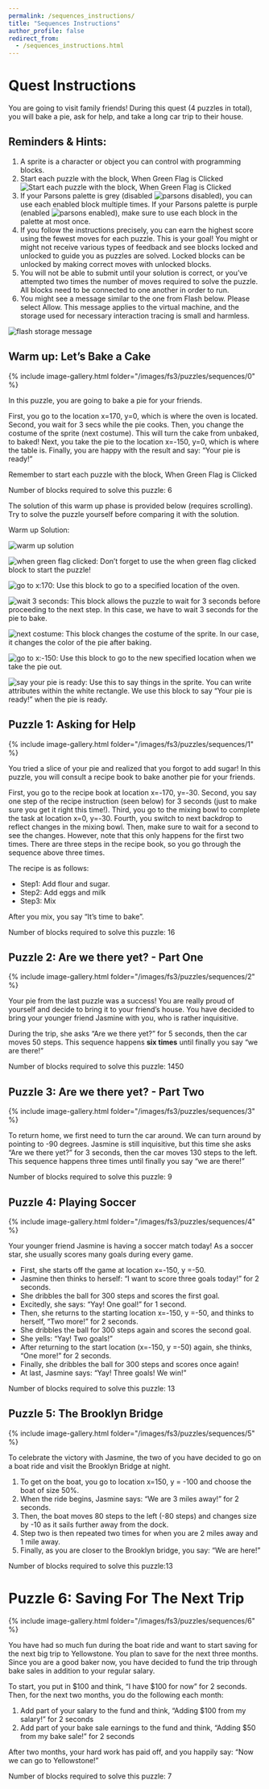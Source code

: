 ```yaml
---
permalink: /sequences_instructions/
title: "Sequences Instructions"
author_profile: false
redirect_from: 
  - /sequences_instructions.html
---
```


# Quest Instructions

You are going to visit family friends! During this quest (4 puzzles in total), you will  bake a pie, ask for help, and take a long car trip to their house.

## Reminders & Hints:

1. A sprite is a character or object you can control with programming blocks.
1. Start each puzzle with the block, When Green Flag is Clicked  ![Start each puzzle with the block, When Green Flag is Clicked](/images/fs3/sequences_instructions/fs3_i_greenflag.png)
1. If your Parsons palette is grey (disabled ![parsons disabled](/images/fs3/sequences_instructions/parsons_grey.png)), you can use each enabled block multiple times.  If your Parsons palette is purple (enabled ![parsons enabled](/images/fs3/sequences_instructions/parsons_purple.png)), make sure to use each block in the palette at most once.
1. If you follow the instructions precisely, you can earn the highest score using the fewest moves for each puzzle.  This is your goal!  You might or might not receive various types of feedback and see blocks locked and unlocked to guide you as puzzles are solved.  Locked blocks can be unlocked by making correct moves with unlocked blocks.
1. You will not be able to submit until your solution is correct, or you’ve attempted two times the number of moves required to solve the puzzle. All blocks need to be connected to one another in order to run.
1. You might see a message similar to the one from Flash below.  Please select Allow.  This message applies to the virtual machine, and the storage used for necessary interaction tracing is small and harmless.

![flash storage message](/images/fs3/sequences_instructions/flash_storage.png)

## Warm up: Let’s Bake a Cake

{% include image-gallery.html folder="/images/fs3/puzzles/sequences/0" %}

In this puzzle, you are going to bake a pie for your friends.

First, you go to the location x=170, y=0, which is where the oven is located.
Second, you wait for 3 secs while the pie cooks.
Then, you change the costume of the sprite (next costume). This will turn the cake from unbaked, to baked!
Next, you take the pie to the location x=-150, y=0, which is where the table is.
Finally, you are happy with the result and say: “Your pie is ready!”

Remember to start each puzzle with the block, When Green Flag is Clicked

Number of blocks required to solve this puzzle: 6

The solution of this warm up phase is provided below (requires scrolling). Try to solve the puzzle yourself before comparing it with the solution.

Warm up Solution: 

![warm up solution](/images/fs3/sequences_instructions/warm-up_solution.png)

![when green flag clicked](/images/fs3/sequences_instructions/when_green_clicked.png): Don’t forget to use the when green flag clicked block to start the puzzle!

![go to x:170](/images/fs3/sequences_instructions/go_to.png): Use this block to go to a specified location of the oven.

![wait 3 seconds](/images/fs3/sequences_instructions/wait_3_seconds.png): This block allows the puzzle to wait for 3 seconds before proceeding to the next step. In this case, we have to wait 3 seconds for the pie to bake.

![next costume](/images/fs3/sequences_instructions/next_costume.png): This block changes the costume of the sprite. In our case, it changes the color of the pie after baking.

![go to x:-150](/images/fs3/sequences_instructions/go_to_2.png): Use this block to go to the new specified location when we take the pie out.

![say your pie is ready](/images/fs3/sequences_instructions/say.png): Use this to say things in the sprite. You can write attributes within the white rectangle. We use this block to say “Your pie is ready!” when the pie is ready.

## Puzzle 1: Asking for Help

{% include image-gallery.html folder="/images/fs3/puzzles/sequences/1" %}

You tried a slice of your pie and realized that you forgot to add sugar! In this puzzle, you will consult a recipe book to bake another pie for your friends.

First, you go to the recipe book at location x=-170, y=-30.
Second, you say one step of the recipe instruction (seen below) for 3 seconds (just to make sure you get it right this time!).
Third, you go to the mixing bowl to complete the task at location x=0, y=-30.
Fourth, you switch to next backdrop to reflect changes in the mixing bowl.
Then, make sure to wait for a second to see the changes. However, note that this only happens for the first two times.
There are three steps in the recipe book, so you go through the sequence above three times.

The recipe is as follows:
* Step1: Add flour and sugar.
* Step2: Add eggs and milk
* Step3: Mix

After you mix, you say “It’s time to bake”.

Number of blocks required to solve this puzzle: 16

## Puzzle 2: Are we there yet? - Part One

{% include image-gallery.html folder="/images/fs3/puzzles/sequences/2" %}

Your pie from the last puzzle was a success! You are really proud of yourself and decide to bring it to your friend’s house. You have decided to bring your younger friend Jasmine with you, who is rather inquisitive.

During the trip, she asks “Are we there yet?” for 5 seconds, then the car moves 50 steps.
This sequence happens **six times** until finally you say “we are there!”

Number of blocks required to solve this puzzle: 1450

## Puzzle 3: Are we there yet? - Part Two

{% include image-gallery.html folder="/images/fs3/puzzles/sequences/3" %}

To return home, we first need to turn the car around. We can turn around by pointing to -90 degrees.  Jasmine is still inquisitive, but this time she asks “Are we there yet?” for 3 seconds, then the car moves 130 steps to the left.  This sequence happens three times until finally you say “we are there!”

Number of blocks required to solve this puzzle: 9

## Puzzle 4: Playing Soccer

{% include image-gallery.html folder="/images/fs3/puzzles/sequences/4" %}

Your younger friend Jasmine is having a soccer match today! As a soccer star, she usually scores many goals during every game.

* First, she starts off the game at location x=-150, y =-50.
* Jasmine then thinks to herself: “I want to score three goals today!” for 2 seconds.
* She dribbles the ball for 300 steps and scores the first goal.
* Excitedly, she says: “Yay! One goal!” for 1 second.
* Then, she returns to the starting location x=-150, y =-50, and thinks to herself, “Two more!” for 2 seconds.
* She dribbles the ball for 300 steps again and scores the second goal.
* She yells: “Yay! Two goals!”
* After returning to the start location (x=-150, y =-50) again, she thinks, “One more!” for 2 seconds.
* Finally, she dribbles the ball for 300 steps and scores once again!
* At last,  Jasmine says: “Yay! Three goals! We win!”

Number of blocks required to solve this puzzle: 13

## Puzzle 5: The Brooklyn Bridge

{% include image-gallery.html folder="/images/fs3/puzzles/sequences/5" %}

To celebrate the victory with Jasmine, the two of you have decided to go on a boat ride and visit the Brooklyn Bridge at night.

1. To get on the boat, you go to location x=150, y = -100 and choose the boat of size 50%.
1. When the ride begins, Jasmine says: “We are 3 miles away!” for 2 seconds.
1. Then, the boat moves 80 steps to the left (-80 steps) and changes size by -10 as it sails further away from the dock.
1. Step two is then repeated two times for when you are 2 miles away and 1 mile away.
1. Finally, as you are closer to the Brooklyn bridge, you say: “We are here!”

Number of blocks required to solve this puzzle:13

# Puzzle 6: Saving For The Next Trip

{% include image-gallery.html folder="/images/fs3/puzzles/sequences/6" %}

You have had so much fun during the boat ride and want to start saving for the next big trip to Yellowstone. You plan to save for the next three months. Since you are a good baker now, you have decided to fund the trip through bake sales in addition to your regular salary.

To start, you put in $100 and think, “I have $100 for now” for 2 seconds.
Then, for the next two months, you do the following each month:

1. Add part of your salary to the fund and think, “Adding $100 from my salary!” for 2 seconds
1. Add part of your bake sale earnings to the fund and think, “Adding $50 from my bake sale!” for 2 seconds

After two months, your hard work has paid off, and you happily say: “Now we can go to Yellowstone!”

Number of blocks required to solve this puzzle: 7